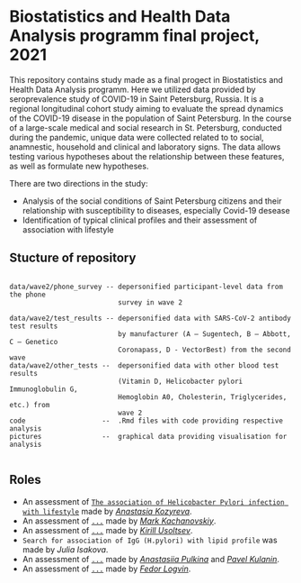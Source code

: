# Biostatistics and Health Data Analysis programm final project, 2021

This repository contains study made as a final progect in Biostatistics and Health Data Analysis programm. 
Here we utilized data provided by seroprevalence study of COVID-19 in Saint Petersburg, Russia.  It is a regional longitudinal cohort study aiming to evaluate the spread dynamics of the COVID-19 disease in the population of Saint Petersburg. 
In the course of a large-scale medical and social research in St. Petersburg, conducted during the pandemic, unique data were collected related to
to social, anamnestic, household and clinical and laboratory signs. 
The data allows testing various hypotheses about the relationship between these features, as well as formulate new hypotheses. 

There are two directions in the study:  
+ Analysis of the social conditions of Saint Petersburg citizens and their relationship with
susceptibility to diseases, especially Covid-19 desease 
+ Identification of typical clinical profiles and their assessment of association with lifestyle

## Stucture of repository

```

data/wave2/phone_survey -- depersonified participant-level data from the phone
                           survey in wave 2

data/wave2/test_results -- depersonified data with SARS-CoV-2 antibody test results
                           by manufacturer (A — Sugentech, B — Abbott, C — Genetico
                           Coronapass, D - VectorBest) from the second wave
data/wave2/other_tests --  depersonified data with other blood test results
                           (Vitamin D, Helicobacter pylori Immunoglobulin G,
                           Hemoglobin A0, Cholesterin, Triglycerides, etc.) from
                           wave 2
code                   --  .Rmd files with code providing respective analysis  
pictures               --  graphical data providing visualisation for analysis
 
```
## Roles
+ An assessment of [`The association of Helicobacter Pylori infection with lifestyle`](https://github.com/AnastasiaKozyreva/bioinf_project/blob/main/code/H_Pylori.Rmd) made by [*Anastasia Kozyreva*](https://github.com/AnastasiaKozyreva).
+ An assessment of [`...`](https://github.com/AnastasiaKozyreva/bioinf_project/blob/main/code/Mark_lipidom_upd.Rmd) made by [*Mark Kachanovskiy*](https://github.com/avemarkus).
+ An assessment of [`...`](https://github.com/AnastasiaKozyreva/bioinf_project/blob/main/code/IgE.Rmd) made by [*Kirill Usoltsev*](https://github.com/UsoltsevKirill).
+ `Search for association of IgG (H.pylori) with lipid profile` was made by *Julia Isakova*.
+ An assessment of [`...`](https://github.com/AnastasiaKozyreva/bioinf_project/tree/main/code/prediction_MNA_by_IgG) made by [*Anastasiia Pulkina*](https://github.com/AnastasiiaPulkina) and [*Pavel Kulanin*](https://github.com/PavelKu78).
+ An assessment of [`...`](https://github.com/AnastasiaKozyreva/bioinf_project/blob/main/code/Masks.Rmd) made by [*Fedor Logvin*](https://github.com/nshnt4evr).

